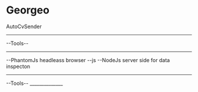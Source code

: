 # Georgeo
AutoCvSender
________________
--Tools--
_____________________________
--PhantomJs headleass browser
--js
--NodeJs server side for data inspecton

______________________________
--Tools--
                ______________
